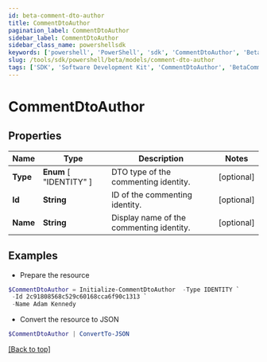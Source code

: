```yaml
---
id: beta-comment-dto-author
title: CommentDtoAuthor
pagination_label: CommentDtoAuthor
sidebar_label: CommentDtoAuthor
sidebar_class_name: powershellsdk
keywords: ['powershell', 'PowerShell', 'sdk', 'CommentDtoAuthor', 'BetaCommentDtoAuthor'] 
slug: /tools/sdk/powershell/beta/models/comment-dto-author
tags: ['SDK', 'Software Development Kit', 'CommentDtoAuthor', 'BetaCommentDtoAuthor']
---
```



# CommentDtoAuthor

## Properties

Name | Type | Description | Notes
------------ | ------------- | ------------- | -------------
**Type** |  **Enum** [  "IDENTITY" ] | DTO type of the commenting identity. | [optional] 
**Id** | **String** | ID of the commenting identity. | [optional] 
**Name** | **String** | Display name of the commenting identity. | [optional] 

## Examples

- Prepare the resource
```powershell
$CommentDtoAuthor = Initialize-CommentDtoAuthor  -Type IDENTITY `
 -Id 2c91808568c529c60168cca6f90c1313 `
 -Name Adam Kennedy
```

- Convert the resource to JSON
```powershell
$CommentDtoAuthor | ConvertTo-JSON
```


[[Back to top]](#) 

